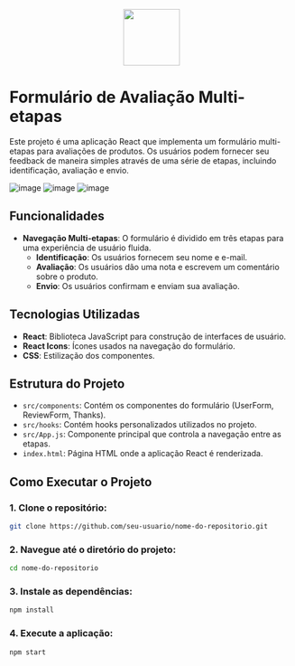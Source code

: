 <p align="center">
  <a href="https://react.dev">
    <img src="https://skillicons.dev/icons?i=react" width="100" />
  </a>
</p>

# Formulário de Avaliação Multi-etapas

Este projeto é uma aplicação React que implementa um formulário multi-etapas para avaliações de produtos. Os usuários podem fornecer seu feedback de maneira simples através de uma série de etapas, incluindo identificação, avaliação e envio.

![image](https://github.com/user-attachments/assets/724abf95-cb5e-4ea9-8901-4bb0a789954c)
![image](https://github.com/user-attachments/assets/19a8a4af-07c7-49c6-82c9-c00e7e6bf003)
![image](https://github.com/user-attachments/assets/ded395ed-050a-4472-ac52-23eb94c27cad)

## Funcionalidades

- **Navegação Multi-etapas**: O formulário é dividido em três etapas para uma experiência de usuário fluida.
  - **Identificação**: Os usuários fornecem seu nome e e-mail.
  - **Avaliação**: Os usuários dão uma nota e escrevem um comentário sobre o produto.
  - **Envio**: Os usuários confirmam e enviam sua avaliação.

## Tecnologias Utilizadas

- **React**: Biblioteca JavaScript para construção de interfaces de usuário.
- **React Icons**: Ícones usados na navegação do formulário.
- **CSS**: Estilização dos componentes.

## Estrutura do Projeto

- `src/components`: Contém os componentes do formulário (UserForm, ReviewForm, Thanks).
- `src/hooks`: Contém hooks personalizados utilizados no projeto.
- `src/App.js`: Componente principal que controla a navegação entre as etapas.
- `index.html`: Página HTML onde a aplicação React é renderizada.

## Como Executar o Projeto

### 1. Clone o repositório:

```bash
git clone https://github.com/seu-usuario/nome-do-repositorio.git
```

### 2. Navegue até o diretório do projeto:

```bash
cd nome-do-repositorio
```

### 3. Instale as dependências:

```bash
npm install
```

### 4. Execute a aplicação:

```bash
npm start
```
